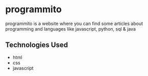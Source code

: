 # programmito
programmito is a website where you can find some articles about programming and languages like javascript, python, sql & java

## Technologies Used
- html
- css
- javascript

  
